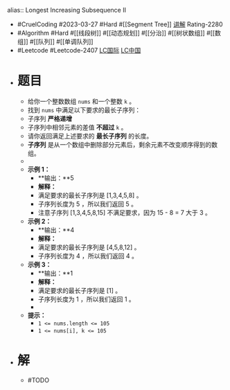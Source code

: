alias:: Longest Increasing Subsequence II

- #CruelCoding #2023-03-27 #Hard #[[Segment Tree]] [讲解](https://youtu.be/0ZzLjZ9eUR4) Rating-2280
- #Algorithm #Hard #[[线段树]] #[[动态规划]] #[[分治]] #[[树状数组]] #[[数组]] #[[队列]] #[[单调队列]]
- #Leetcode #Leetcode-2407 [LC国际](https://leetcode.com/problems/longest-increasing-subsequence-ii/) [LC中国](https://leetcode.cn/problems/longest-increasing-subsequence-ii/)
- # 题目
	- 给你一个整数数组 `nums` 和一个整数 `k` 。
	- 找到 `nums` 中满足以下要求的最长子序列：
	- 子序列 **严格递增**
	- 子序列中相邻元素的差值 **不超过** `k` 。
	- 请你返回满足上述要求的 **最长子序列** 的长度。
	- **子序列** 是从一个数组中删除部分元素后，剩余元素不改变顺序得到的数组。
	-
	- **示例 1：**
		- **输出：**5
		- **解释：**
		- 满足要求的最长子序列是 [1,3,4,5,8] 。
		- 子序列长度为 5 ，所以我们返回 5 。
		- 注意子序列 [1,3,4,5,8,15] 不满足要求，因为 15 - 8 = 7 大于 3 。
	- **示例 2：**
		- **输出：**4
		- **解释：**
		- 满足要求的最长子序列是 [4,5,8,12] 。
		- 子序列长度为 4 ，所以我们返回 4 。
	- **示例 3：**
		- **输出：**1
		- **解释：**
		- 满足要求的最长子序列是 [1] 。
		- 子序列长度为 1 ，所以我们返回 1 。
		-
	- **提示：**
		- `1 <= nums.length <= 105`
		- `1 <= nums[i], k <= 105`
- # 解
	- #TODO